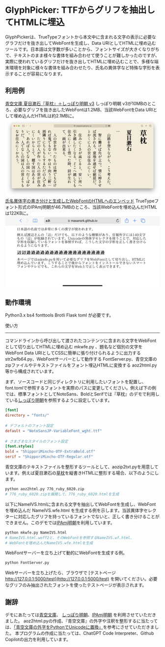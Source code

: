 GlyphPicker: TTFからグリフを抽出してHTMLに埋込
===

GlyphPickerは、TrueTypeフォントから本文中に含まれる文字の表示に必要なグラフだけを抜き出してWebFontを生成し、Data URIとしてHTMLに埋め込むツールです。日本語は文字数が多いことから、フォントサイズが大きくなりがちで、テキストのまま様々な書体を組み合わせて使うことが難しかったのですが、実際に使われているグリフだけを抜き出してHTMLに埋め込むことで、多様な端末環境を対象に様々な書体を組み合わせたり、氏名の異体字など特殊な字形を表示することが容易になります。

利用例
---

[青空文庫 夏目漱石『草枕』＋しっぽり明朝 v3](776_6020.html)
しっぽり明朝 v3が10MBのところ、必要なグリフを抜き出したWebFontは1.2MB、当該WebFontをData URIとして埋め込んだHTMLは約2.1MBに。
![青空文庫 夏目漱石『草枕』＋しっぽり明朝 v3](kusamakura.png)
[氏名異体字の書き分けと生成したWebFontのHTMLへのエンベッド](NameIVS.wfe.html)
TrueTypeフォント形式のIPAmj明朝が46.7MBのところ、当該WebFontを埋め込んだHTMLは122KBに。
![氏名異体字の書き分けと生成したWebFontのHTMLへのエンベッド](nameivs.png)

動作環境
---

Python3.x bs4 fonttools Brotli Flask toml が必要です。

使い方

---
コマンドラインから呼び出して渡されたコンテンツに含まれる文字をWebFontとして切り出してHTMLに埋め込む mkwfe.py 、題名など個別の文字をWebFont Data URIとしてCSSに簡単に張り付けられるように出力する str2wfb64.py、WebFontサーバーとして動作する FontServer.py、青空文庫のzipファイルやテキストファイルをフォント埋込HTMLに変換する aoz2html.py 等から構成されています。

まず、ソースコードと同じディレクトリに利用したいフォントを配置し、font.tomlで参照するフォントを実際のパスに変更してください。例えば下の例では、標準フォントとしてNotoSans、BoldとSerifでは『草枕』のデモで利用している[しっぽり明朝](https://fontdasu.com/shippori-mincho/)を参照するように設定しています。

``` toml
[font]
directory = "fonts/"

# デフォルトのフォント設定
default = "NotoSansJP-VariableFont_wght.ttf"

# さまざまなスタイルのフォント設定
[font.styles]
bold = "ShipporiMincho-OTF-ExtraBold.otf"
serif = "ShipporiMincho-OTF-Regular.otf"
```

青空文庫のテキストファイルを整形するツールとして、aozip2txt.pyを用意しています。例えば夏目漱石の[草枕](https://www.aozora.gr.jp/cards/000148/files/776_ruby_6020.zip)を縦書きHTMLに整形する場合、以下のようにします。

``` bash
python aoz2html.py 776_ruby_6020.zip
# 776_ruby_6020.zipを展開して、776_ruby_6020.htmlを生成
```

以下にNameIVS.htmlに含まれる文字を抽出してWebFontを生成し、WebFontを埋め込んだ NameIVS.wfe.html を生成する例を示します。当該異体字セレクターに対応したグリフを持っているフォントでないと、正しく書き分けることができません。このデモでは[IPAmj明朝](https://moji.or.jp/mojikiban/font/)を利用しています。

``` bash
python mkwfe.py NameIVS.html
# NameIVS.html.woff2と、そのWebFontを参照するNameIVS.wf.html、
# WebFontを埋め込んだNameIVS.wfe.htmlを生成
```

WebFontサーバーを立ち上げて動的にWebFontを生成する例。

``` bash
python FontServer.py
```

Webサーバーを立ち上げたら、ブラウザで [テストページ http://127.0.0.1:5000/test](http://127.0.0.1:5000/test) を開いてください。必要なグリフのみ抽出されたフォントを使ったテストページが表示されます。

謝辞
---

デモにあたっては[青空文庫](https://www.aozora.gr.jp/)、 [しっぽり明朝](https://fontdasu.com/shippori-mincho/)、[IPAmj明朝](https://moji.or.jp/mojikiban/font/) を利用させていただきました。
aoz2html.pyの作成、『青空文庫』の外字や注釈を整形するに当たっては、[「青空文庫の外字をPythonでUnicodeに置換」](https://qiita.com/kichiki/items/bb65f7b57e09789a05ce)を参考にさせていただきました。
本プログラムの作成に当たっては、ChatGPT Code Interpreter、Github Copilotの出力を利用しています。
